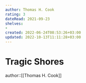 ```yaml
---
author: Thomas H. Cook
rating: 3
dateRead: 2021-09-23
shelves: 
- 
created: 2022-06-24T08:53:26+03:00
updated: 2022-10-13T11:11:28+03:00
---
```

# Tragic Shores

author::[[Thomas H. Cook]]